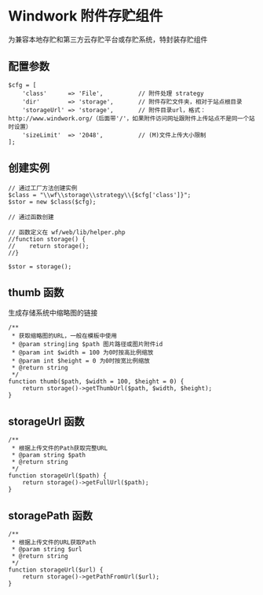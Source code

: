 Windwork 附件存贮组件
=========================
为兼容本地存贮和第三方云存贮平台或存贮系统，特封装存贮组件


## 配置参数
```
$cfg = [
    'class'      => 'File',          // 附件处理 strategy
    'dir'        => 'storage',       // 附件存贮文件夹，相对于站点根目录
    'storageUrl' => 'storage',       // 附件目录url，格式：http://www.windwork.org/（后面带'/'，如果附件访问网址跟附件上传站点不是同一个站时设置）
    'sizeLimit'  => '2048',          // (M)文件上传大小限制
];

```

## 创建实例
```
// 通过工厂方法创建实例
$class = "\\wf\\storage\\strategy\\{$cfg['class']}";
$stor = new $class($cfg);

// 通过函数创建

// 函数定义在 wf/web/lib/helper.php
//function storage() {
//    return storage();
//}

$stor = storage();
```

## thumb 函数
生成存储系统中缩略图的链接
```
/**
 * 获取缩略图的URL，一般在模板中使用
 * @param string|ing $path 图片路径或图片附件id
 * @param int $width = 100 为0时按高比例缩放
 * @param int $height = 0 为0时按宽比例缩放
 * @return string
 */
function thumb($path, $width = 100, $height = 0) {
    return storage()->getThumbUrl($path, $width, $height);
}
```
## storageUrl 函数

```
/**
 * 根据上传文件的Path获取完整URL
 * @param string $path
 * @return string
 */
function storageUrl($path) {
    return storage()->getFullUrl($path);
}
```
## storagePath 函数

```
/**
 * 根据上传文件的URL获取Path
 * @param string $url
 * @return string
 */
function storageUrl($url) {
    return storage()->getPathFromUrl($url);
}
```